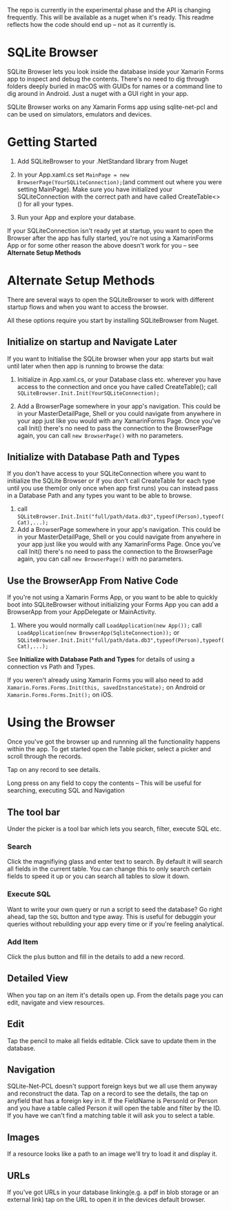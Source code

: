 The repo is currently in the experimental phase and the API is changing frequently. This will be available as a nuget when it's ready. This readme reflects how the code should end up – not as it currently is.

# SQLite Browser
SQLite Browser lets you look inside the database inside your Xamarin Forms app to inspect and debug the contents. There's no need to dig through folders deeply buried in macOS with GUIDs for names or a command line to dig around in Android. Just a nuget with a GUI right in your app.

SQLite Browser works on any Xamarin Forms app using sqlite-net-pcl and can be used on simulators, emulators and devices.

# Getting Started

1. Add SQLiteBrowser to your .NetStandard library from Nuget

2. In your App.xaml.cs set `MainPage = new BrowserPage(YourSQLiteConnection);`(and comment out where you were setting MainPage).
Make sure you have initialized your SQLiteConnection with the correct path and have called CreateTable<>() for all your types.

3. Run your App and explore your database.

If your SQLiteConnection isn't ready yet at startup, you want to open the Browser after the app has fully started, you're not using a XamarinForms App or for some other reason the above doesn't work for you – see **Alternate Setup Methods**

# Alternate Setup Methods
There are several ways to open the SQLiteBrowser to work with different startup flows and when you want to access the browser.

All these options require you start by installing SQLiteBrowser from Nuget.

## Initialize on startup and Navigate Later
If you want to Initialise the SQLite browser when your app starts but wait until later when then app is running to browse the data:

1. Initialize in App.xaml.cs, or your Database class etc. wherever you have access to the connection and once you have called CreateTable();
call `SQLiteBrowser.Init.Init(YourSQLiteConnection);`

2. Add a BrowserPage somewhere in your app's navigation.  This could be in your MasterDetailPage, Shell or you could navigate from anywhere in your app just like you would with any XamarinForms Page. Once you've call Init() there's no need to pass the connection to the BrowserPage again, you can call `new BrowserPage()` with no parameters.

## Initialize with Database Path and Types
If you don't have access to your SQLiteConnection where you want to initialize the SQLite Browser or if you don't call CreateTable for each type until you use them(or only once when app first runs) you can instead pass in a Database Path and any types you want to be able to browse.
1. call `SQLiteBrowser.Init.Init("full/path/data.db3",typeof(Person),typeof(Cat),...);`
2. Add a BrowserPage somewhere in your app's navigation.  This could be in your MasterDetailPage, Shell or you could navigate from anywhere in your app just like you would with any XamarinForms Page. Once you've call Init() there's no need to pass the connection to the BrowserPage again, you can call `new BrowserPage()` with no parameters.

## Use the BrowserApp From Native Code
If you're not using a Xamarin Forms App, or you want to be able to quickly boot into SQLiteBrowser without initializing your Forms App you can add a BrowserApp from your AppDelegate or MainActivity.
1. Where you would normally call `LoadApplication(new App());` call `LoadApplication(new BrowserApp(SqliteConnection));` or `SQLiteBrowser.Init.Init("full/path/data.db3",typeof(Person),typeof(Cat),...);`

See **Initialize with Database Path and Types** for details of using a connection vs Path and Types.

If you weren't already using Xamarin Forms you will also need to add `Xamarin.Forms.Forms.Init(this, savedInstanceState);` on Android or `Xamarin.Forms.Forms.Init();` on iOS.

# Using the Browser
Once you've got the browser up and runnning all the functionality happens within the app. To get started open the Table picker, select a picker and scroll through the records.

Tap on any record to see details.

Long press on any field to copy the contents – This will be useful for searching, executing SQL and Navigation

## The tool bar
Under the picker is a tool bar which lets you search, filter, execute SQL etc.

### Search
Click the magnifiying glass and enter text to search. By default it will search all fields in the current table. You can change this to only search certain fields to speed it up or you can search all tables to slow it down.

### Execute SQL
Want to write your own query or run a script to seed the database? Go right ahead, tap the `SQL` button and type away. This is useful for debuggin your queries without rebuilding your app every time or if you're feeling analytical.

### Add Item
Click the plus button and fill in the details to add a new record.

## Detailed View
When you tap on an item it's details open up. From the details page you can edit, navigate and view resources.

## Edit
Tap the pencil to make all fields editable. Click save to update them in the database.

## Navigation
SQLite-Net-PCL doesn't support foreign keys but we all use them anyway and reconstruct the data. Tap on a record to see the details, the tap on anyfield that has a foreign key in it. If the FieldName is PersonId or Person and you have a table called Person it will open the table and filter by the ID. If you have we can't find a matching table it will ask you to select a table.

## Images
If a resource looks like a path to an image we'll try to load it and display it.

## URLs
If you've got URLs in your database linking(e.g. a pdf in blob storage or an external link) tap on the URL to open it in the devices default browser.








